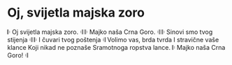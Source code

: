 # Oj, svijetla majska zoro

𝄆 Oj svijetla majska zoro. 𝄇
𝄆 Majko naša Crna Goro. 𝄇
𝄆 Sinovi smo tvog stijenja 𝄇
𝄆 I čuvari tvog poštenja 𝄇
Volimo vas, brda tvrda
I stravične vaše klance
Koji nikad ne poznaše
Sramotnoga ropstva lance.
𝄆 Majko naša Crna Goro! 𝄇
